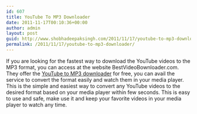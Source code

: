 ```yaml
---
id: 607
title: YouTube To MP3 Downloader
date: 2011-11-17T00:10:36+00:00
author: admin
layout: post
guid: http://www.shobhadeepaksingh.com/2011/11/17/youtube-to-mp3-downloader/
permalink: /2011/11/17/youtube-to-mp3-downloader/
---
```

If you are looking for the fastest way to download the YouTube videos to the MP3 format, you can access at the website BestVideoBownloader.com. They offer the [YouTube to MP3 downloader](http://www.bestvideodownloader.com) for free, you can avail the service to convert the format easily and watch them in your media player. This is the simple and easiest way to convert any YouTube videos to the desired format based on your media player within few seconds. This is easy to use and safe, make use it and keep your favorite videos in your media player to watch any time.